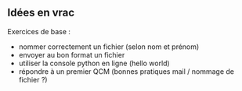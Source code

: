 ## Idées en vrac

Exercices de base : 

- nommer correctement un fichier (selon nom et prénom)
- envoyer au bon format un fichier
- utiliser la console python en ligne (hello world)
- répondre à un premier QCM (bonnes pratiques mail / nommage de fichier ?)

